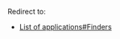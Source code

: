 Redirect to:

*   [List of applications#Finders](/index.php/List_of_applications#Finders "List of applications")